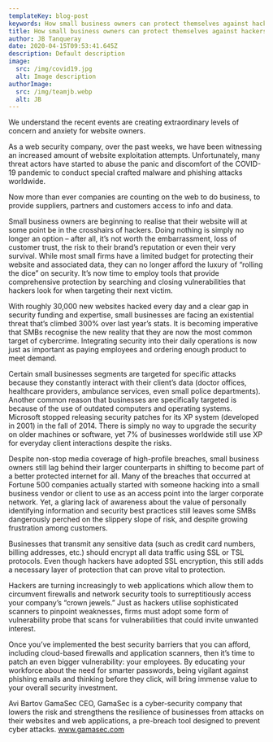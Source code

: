 ```yaml
---
templateKey: blog-post
keywords: How small business owners can protect themselves against hackers during Covid-19
title: How small business owners can protect themselves against hackers during Covid-19
author: JB Tanqueray
date: 2020-04-15T09:53:41.645Z
description: Default description
image:
  src: /img/covid19.jpg
  alt: Image description
authorImage: 
  src: /img/teamjb.webp
  alt: JB
---
```

We understand the recent events are creating extraordinary levels of concern and anxiety for website owners.

As a web security company, over the past weeks, we have been witnessing an increased amount of website exploitation attempts. Unfortunately, many threat actors have started to abuse the panic and discomfort of the COVID-19 pandemic to conduct special crafted malware and phishing attacks worldwide.

Now more than ever companies are counting on the web to do business, to provide suppliers, partners and customers access to info and data.

Small business owners are beginning to realise that their website will at some point be in the crosshairs of hackers. Doing nothing is simply no longer an option – after all, it’s not worth the embarrassment, loss of customer trust, the risk to their brand’s reputation or even their very survival. While most small firms have a limited budget for protecting their website and associated data, they can no longer afford the luxury of “rolling the dice” on security. It’s now time to employ tools that provide comprehensive protection by searching and closing vulnerabilities that hackers look for when targeting their next victim.

With roughly 30,000 new websites hacked every day and a clear gap in security funding and expertise, small businesses are facing an existential threat that’s climbed 300% over last year’s stats. It is becoming imperative that SMBs recognise the new reality that they are now the most common target of cybercrime. Integrating security into their daily operations is now just as important as paying employees and ordering enough product to meet demand.

Certain small businesses segments are targeted for specific attacks because they constantly interact with their client’s data (doctor offices, healthcare providers, ambulance services, even small police departments). Another common reason that businesses are specifically targeted is because of the use of outdated computers and operating systems. Microsoft stopped releasing security patches for its XP system (developed in 2001) in the fall of 2014. There is simply no way to upgrade the security on older machines or software, yet 7% of businesses worldwide still use XP for everyday client interactions despite the risks.

Despite non-stop media coverage of high-profile breaches, small business owners still lag behind their larger counterparts in shifting to become part of a better protected internet for all. Many of the breaches that occurred at Fortune 500 companies actually started with someone hacking into a small business vendor or client to use as an access point into the larger corporate network. Yet, a glaring lack of awareness about the value of personally identifying information and security best practices still leaves some SMBs dangerously perched on the slippery slope of risk, and despite growing frustration among customers.

Businesses that transmit any sensitive data (such as credit card numbers, billing addresses, etc.) should encrypt all data traffic using SSL or TSL protocols. Even though hackers have adopted SSL encryption, this still adds a necessary layer of protection that can prove vital to protection.

Hackers are turning increasingly to web applications which allow them to circumvent firewalls and network security tools to surreptitiously access your company’s “crown jewels.” Just as hackers utilise sophisticated scanners to pinpoint weaknesses, firms must adopt some form of vulnerability probe that scans for vulnerabilities that could invite unwanted interest.

Once you’ve implemented the best security barriers that you can afford, including cloud-based firewalls and application scanners, then it’s time to patch an even bigger vulnerability: your employees. By educating your workforce about the need for smarter passwords, being vigilant against phishing emails and thinking before they click, will bring immense value to your overall security investment.

Avi Bartov GamaSec CEO, GamaSec is a cyber-security company that lowers the risk and strengthens the resilience of businesses from attacks on their websites and web applications, a pre-breach tool designed to prevent cyber attacks. www.gamasec.com